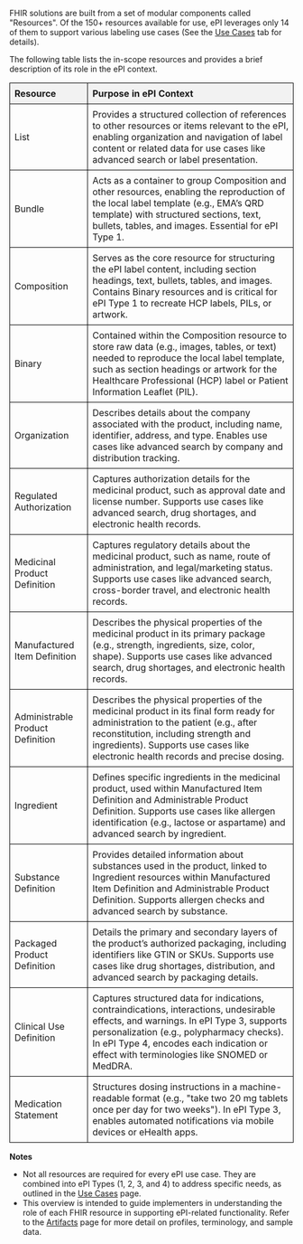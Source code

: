 FHIR solutions are built from a set of modular components called "Resources". Of the 150+ resources available for use, ePI leverages only 14 of them to support various labeling use cases (See the [Use Cases](https://build.fhir.org/ig/HL7/emedicinal-product-info/usecases.html) tab for details). 

The following table lists the in-scope resources and provides a brief description of its role in the ePI context. 

<table style="border-collapse: collapse; width: 100%;">
  <thead>
    <tr>
      <th style="border: 1px solid black; padding: 8px; text-align: left; background-color: #f2f2f2;">Resource</th>
      <th style="border: 1px solid black; padding: 8px; text-align: left; background-color: #f2f2f2;">Purpose in ePI Context</th>
    </tr>
  </thead>
  <tbody>
    <tr>
      <td style="border: 1px solid black; padding: 8px; text-align: left;">List</td>
      <td style="border: 1px solid black; padding: 8px; text-align: left;">Provides a structured collection of references to other resources or items relevant to the ePI, enabling organization and navigation of label content or related data for use cases like advanced search or label presentation.</td>
    </tr>
    <tr>
      <td style="border: 1px solid black; padding: 8px; text-align: left;">Bundle</td>
      <td style="border: 1px solid black; padding: 8px; text-align: left;">Acts as a container to group Composition and other resources, enabling the reproduction of the local label template (e.g., EMA’s QRD template) with structured sections, text, bullets, tables, and images. Essential for ePI Type 1.</td>
    </tr>
    <tr>
      <td style="border: 1px solid black; padding: 8px; text-align: left;">Composition</td>
      <td style="border: 1px solid black; padding: 8px; text-align: left;">Serves as the core resource for structuring the ePI label content, including section headings, text, bullets, tables, and images. Contains Binary resources and is critical for ePI Type 1 to recreate HCP labels, PILs, or artwork.</td>
    </tr>
    <tr>
      <td style="border: 1px solid black; padding: 8px; text-align: left;">Binary</td>
      <td style="border: 1px solid black; padding: 8px; text-align: left;">Contained within the Composition resource to store raw data (e.g., images, tables, or text) needed to reproduce the local label template, such as section headings or artwork for the Healthcare Professional (HCP) label or Patient Information Leaflet (PIL).</td>
    </tr>
    <tr>
      <td style="border: 1px solid black; padding: 8px; text-align: left;">Organization</td>
      <td style="border: 1px solid black; padding: 8px; text-align: left;">Describes details about the company associated with the product, including name, identifier, address, and type. Enables use cases like advanced search by company and distribution tracking.</td>
    </tr>
    <tr>
      <td style="border: 1px solid black; padding: 8px; text-align: left;">Regulated Authorization</td>
      <td style="border: 1px solid black; padding: 8px; text-align: left;">Captures authorization details for the medicinal product, such as approval date and license number. Supports use cases like advanced search, drug shortages, and electronic health records.</td>
    </tr>
    <tr>
      <td style="border: 1px solid black; padding: 8px; text-align: left;">Medicinal Product Definition</td>
      <td style="border: 1px solid black; padding: 8px; text-align: left;">Captures regulatory details about the medicinal product, such as name, route of administration, and legal/marketing status. Supports use cases like advanced search, cross-border travel, and electronic health records.</td>
    </tr>
    <tr>
      <td style="border: 1px solid black; padding: 8px; text-align: left;">Manufactured Item Definition</td>
      <td style="border: 1px solid black; padding: 8px; text-align: left;">Describes the physical properties of the medicinal product in its primary package (e.g., strength, ingredients, size, color, shape). Supports use cases like advanced search, drug shortages, and electronic health records.</td>
    </tr>
    <tr>
      <td style="border: 1px solid black; padding: 8px; text-align: left;">Administrable Product Definition</td>
      <td style="border: 1px solid black; padding: 8px; text-align: left;">Describes the physical properties of the medicinal product in its final form ready for administration to the patient (e.g., after reconstitution, including strength and ingredients). Supports use cases like electronic health records and precise dosing.</td>
    </tr>
    <tr>
      <td style="border: 1px solid black; padding: 8px; text-align: left;">Ingredient</td>
      <td style="border: 1px solid black; padding: 8px; text-align: left;">Defines specific ingredients in the medicinal product, used within Manufactured Item Definition and Administrable Product Definition. Supports use cases like allergen identification (e.g., lactose or aspartame) and advanced search by ingredient.</td>
    </tr>
    <tr>
      <td style="border: 1px solid black; padding: 8px; text-align: left;">Substance Definition</td>
      <td style="border: 1px solid black; padding: 8px; text-align: left;">Provides detailed information about substances used in the product, linked to Ingredient resources within Manufactured Item Definition and Administrable Product Definition. Supports allergen checks and advanced search by substance.</td>
    </tr>
    <tr>
      <td style="border: 1px solid black; padding: 8px; text-align: left;">Packaged Product Definition</td>
      <td style="border: 1px solid black; padding: 8px; text-align: left;">Details the primary and secondary layers of the product’s authorized packaging, including identifiers like GTIN or SKUs. Supports use cases like drug shortages, distribution, and advanced search by packaging details.</td>
    </tr>
    <tr>
      <td style="border: 1px solid black; padding: 8px; text-align: left;">Clinical Use Definition</td>
      <td style="border: 1px solid black; padding: 8px; text-align: left;">Captures structured data for indications, contraindications, interactions, undesirable effects, and warnings. In ePI Type 3, supports personalization (e.g., polypharmacy checks). In ePI Type 4, encodes each indication or effect with terminologies like SNOMED or MedDRA.</td>
    </tr>
    <tr>
      <td style="border: 1px solid black; padding: 8px; text-align: left;">Medication Statement</td>
      <td style="border: 1px solid black; padding: 8px; text-align: left;">Structures dosing instructions in a machine-readable format (e.g., "take two 20 mg tablets once per day for two weeks"). In ePI Type 3, enables automated notifications via mobile devices or eHealth apps.</td>
    </tr>
  </tbody>
</table>

**Notes**
- Not all resources are required for every ePI use case. They are combined into ePI Types (1, 2, 3, and 4) to address specific needs, as outlined in the [Use Cases](https://build.fhir.org/ig/HL7/emedicinal-product-info/usecases.html) page.
- This overview is intended to guide implementers in understanding the role of each FHIR resource in supporting ePI-related functionality. Refer to the [Artifacts](https://build.fhir.org/ig/HL7/emedicinal-product-info/artifacts.html) page for more detail on profiles, terminology, and sample data.